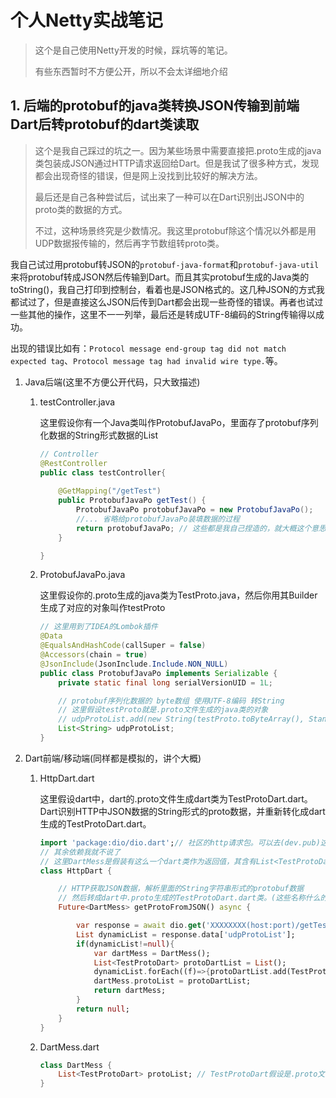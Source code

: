 # 个人Netty实战笔记

> 这个是自己使用Netty开发的时候，踩坑等的笔记。
>
> 有些东西暂时不方便公开，所以不会太详细地介绍

## 1. 后端的protobuf的java类转换JSON传输到前端Dart后转protobuf的dart类读取

> 这个是我自己踩过的坑之一。因为某些场景中需要直接把.proto生成的java类包装成JSON通过HTTP请求返回给Dart。但是我试了很多种方式，发现都会出现奇怪的错误，但是网上没找到比较好的解决方法。
>
> 最后还是自己各种尝试后，试出来了一种可以在Dart识别出JSON中的proto类的数据的方式。
>
> 不过，这种场景终究是少数情况。我这里protobuf除这个情况以外都是用UDP数据报传输的，然后再字节数组转proto类。

​	我自己试过用protobuf转JSON的`protobuf-java-format`和`protobuf-java-util`来将protobuf转成JSON然后传输到Dart。而且其实protobuf生成的Java类的toString()，我自己打印到控制台，看着也是JSON格式的。这几种JSON的方式我都试过了，但是直接这么JSON后传到Dart都会出现一些奇怪的错误。再者也试过一些其他的操作，这里不一一列举，最后还是转成UTF-8编码的String传输得以成功。

​	出现的错误比如有：`Protocol message end-group tag did not match expected tag`、`Protocol message tag had invalid wire type.`等。



1. Java后端(这里不方便公开代码，只大致描述)

   1. testController.java

      ​	这里假设你有一个Java类叫作ProtobufJavaPo，里面存了protobuf序列化数据的String形式数据的List

      ```java
      // Controller
      @RestController
      public class testController{
          
          @GetMapping("/getTest")
          public ProtobufJavaPo getTest() {
              ProtobufJavaPo protobufJavaPo = new ProtobufJavaPo();
              //... 省略给protobufJavaPo装填数据的过程
              return protobufJavaPo; // 这些都是我自己捏造的，就大概这个意思
          }
      
      }
      ```

   2. ProtobufJavaPo.java

      ​	这里假设你的.proto生成的java类为TestProto.java，然后你用其Builder生成了对应的对象叫作testProto

      ```java
      // 这里用到了IDEA的Lombok插件
      @Data
      @EqualsAndHashCode(callSuper = false)
      @Accessors(chain = true)
      @JsonInclude(JsonInclude.Include.NON_NULL)
      public class ProtobufJavaPo implements Serializable {
          private static final long serialVersionUID = 1L;
      
          // protobuf序列化数据的 byte数组 使用UTF-8编码 转String
          // 这里假设testProto就是.proto文件生成的java类的对象
          // udpProtoList.add(new String(testProto.toByteArray(), StandardCharsets.UTF_8));
          List<String> udpProtoList;
      }
      ```

2. Dart前端/移动端(同样都是模拟的，讲个大概)
   1. HttpDart.dart

      ​	这里假设dart中，dart的.proto文件生成dart类为TestProtoDart.dart。Dart识别HTTP中JSON数据的String形式的proto数据，并重新转化成dart生成的TestProtoDart.dart。

      ```dart
      import 'package:dio/dio.dart';// 社区的http请求包。可以去(dev.pub)这个网站查找
      // 其余依赖我就不说了
      // 这里DartMess是假装有这么一个dart类作为返回值，其含有List<TestProtoDart> protoList;
      class HttpDart {
      
          // HTTP获取JSON数据，解析里面的String字符串形式的protobuf数据
          // 然后转成dart中.proto生成的TestProtoDart.dart类。(这些名称什么的全都假设的)
          Future<DartMess> getProtoFromJSON() async {
      
              var response = await dio.get('XXXXXXXX(host:port)/getTest');
              List dynamicList = response.data['udpProtoList'];
              if(dynamicList!=null){
                  var dartMess = DartMess(); 
                  List<TestProtoDart> protoDartList = List();
                  dynamicList.forEach((f)=>{protoDartList.add(TestProtoDart.fromBuffer(utf8.encode(f)))});
                  dartMess.protoList = protoDartList;
                  return dartMess;
              }
              return null;
          }
      }
      ```

   2. DartMess.dart

      ```dart
      class DartMess {
          List<TestProtoDart> protoList; // TestProtoDart假设是.proto文件生成的dart类
      }
      ```

      